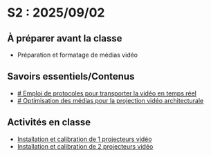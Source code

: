# S2 : <!-- %: S2 -->2025/09/02<!-- %; -->

## À préparer avant la classe

* Préparation et formatage de médias vidéo 

## Savoirs essentiels/Contenus

* [ <!-- %: BLOC1_SAVOIR4  --># Emploi de protocoles pour transporter la vidéo en temps réel<!-- %; -->](../../03-savoirs/01/04/)
* [ <!-- %: BLOC1_SAVOIR5  --># Optimisation des médias pour la projection vidéo architecturale<!-- %; -->](../../03-savoirs/01/05/)


## Activités en classe

* [Installation et calibration de 1 projecteurs vidéo](../../03-savoirs/01/01/) 
* [Installation et calibration de 2 projecteurs vidéo](../../03-savoirs/01/01/?id=branchement-de-deux-projecteurs-vidéo-en-studio) 